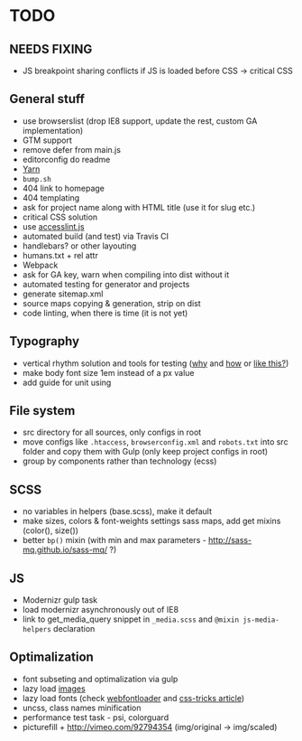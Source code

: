 # TODO


## NEEDS FIXING
* JS breakpoint sharing conflicts if JS is loaded before CSS -> critical CSS


## General stuff
* use browserslist (drop IE8 support, update the rest, custom GA implementation)
* GTM support
* remove defer from main.js
* editorconfig do readme
* [Yarn](https://yarnpkg.com/lang/en/)
* `bump.sh`
* 404 link to homepage
* 404 templating
* ask for project name along with HTML title (use it for slug etc.)
* critical CSS solution
* use [accesslint.js](https://github.com/accesslint/accesslint.js)
* automated build (and test) via Travis CI
* handlebars? or other layouting
* humans.txt + rel attr
* Webpack
* ask for GA key, warn when compiling into dist without it
* automated testing for generator and projects
* generate sitemap.xml
* source maps copying & generation, strip on dist
* code linting, when there is time (it is not yet)


## Typography
* vertical rhythm solution and tools for testing ([why](http://zellwk.com/blog/why-vertical-rhythms/) and [how](https://scotch.io/tutorials/aesthetic-sass-3-typography-and-vertical-rhythm	) or [like this?](https://matejlatin.github.io/Gutenberg/))
* make body font size 1em instead of a px value
* add guide for unit using


## File system
* src directory for all sources, only configs in root
* move configs like `.htaccess`, `browserconfig.xml` and `robots.txt` into src folder and copy them with Gulp (only keep project configs in root)
* group by components rather than technology (ecss)


## SCSS
* no variables in helpers (base.scss), make it default
* make sizes, colors & font-weights settings sass maps, add get mixins (color(), size())
* better `bp()` mixin (with min and max parameters - http://sass-mq.github.io/sass-mq/ ?)


## JS
* Modernizr gulp task
* load modernizr asynchronously out of IE8
* link to get_media_query snippet in `_media.scss` and `@mixin js-media-helpers` declaration


## Optimalization
* font subseting and optimalization via gulp
* lazy load [images](http://developer.telerik.com/featured/lazy-loading-images-on-the-web/)
* lazy load fonts (check [webfontloader](https://github.com/typekit/webfontloader) and [css-tricks article](https://css-tricks.com/loading-web-fonts-with-the-web-font-loader/))
* uncss, class names minification
* performance test task - psi, colorguard
* picturefill + http://vimeo.com/92794354 (img/original -> img/scaled)

